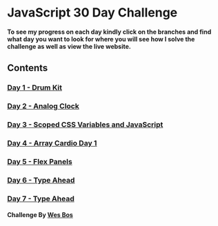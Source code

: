 # JavaScript 30 Day Challenge

**To see my progress on each day kindly click on the branches and find what day you want to look for where you will see how I solve the challenge as well as view the live website.**

## Contents

### [Day 1 - Drum Kit](https://github.com/Karllouise-code/javascript-30/tree/day1)

### [Day 2 - Analog Clock](https://github.com/Karllouise-code/javascript-30/tree/day2)

### [Day 3 - Scoped CSS Variables and JavaScript](https://github.com/Karllouise-code/javascript-30/tree/day3)

### [Day 4 - Array Cardio Day 1](https://github.com/Karllouise-code/javascript-30/tree/day4)

### [Day 5 - Flex Panels](https://github.com/Karllouise-code/javascript-30/tree/day5)

### [Day 6 - Type Ahead](https://github.com/Karllouise-code/javascript-30/tree/day6)

### [Day 7 - Type Ahead](https://github.com/Karllouise-code/javascript-30/tree/day7)

#### Challenge By [Wes Bos](https://javascript30.com/)

